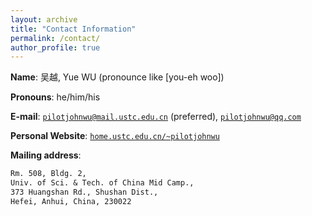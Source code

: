 ```yaml
---
layout: archive
title: "Contact Information"
permalink: /contact/
author_profile: true
---
```



**Name**: 吴越, Yue WU (pronounce like [you-eh woo])

**Pronouns**: he/him/his

**E-mail**: [`pilotjohnwu@mail.ustc.edu.cn`](mailto:pilotjohnwu@mail.ustc.edu.cn) (preferred), [`pilotjohnwu@qq.com`](mailto:pilotjohnwu@qq.com)

**Personal Website**: [`home.ustc.edu.cn/~pilotjohnwu`](http://home.ustc.edu.cn/~pilotjohnwu)

**Mailing address**:
```txt
Rm. 508, Bldg. 2, 
Univ. of Sci. & Tech. of China Mid Camp., 
373 Huangshan Rd., Shushan Dist., 
Hefei, Anhui, China, 230022
```
